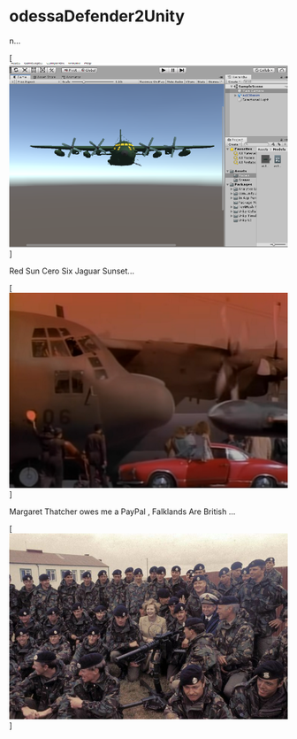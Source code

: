 # odessaDefender2Unity

n...

[![Falklands are British, que no se resistieran, por que sino los mataban ... ](https://raw.githubusercontent.com/rgarro/odessaDefender2Unity/main/ac130.png)]

Red Sun Cero Six Jaguar Sunset...

[![Falklands are British, que no se resistieran, por que sino los mataban ... ](https://raw.githubusercontent.com/rgarro/odessaDefender2Unity/main/ceroSix.PNG)]

Margaret Thatcher owes me a PayPal , Falklands Are British ...

[![Falklands are British, que no se resistieran, por que sino los mataban ... ](https://raw.githubusercontent.com/rgarro/odessaDefender2Unity/main/falklandsAreBritish.jpg)]
